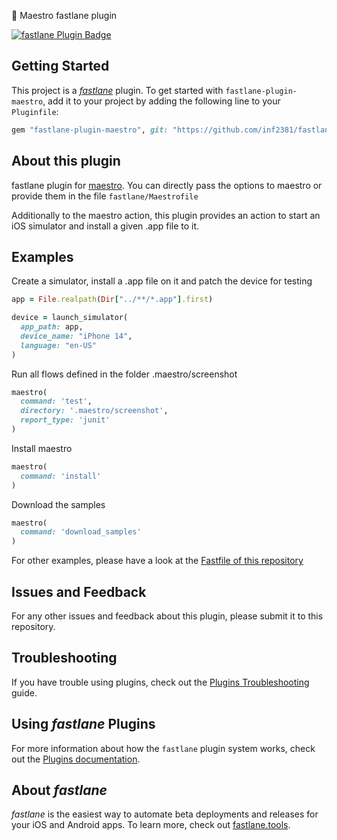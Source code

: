 🧪 Maestro fastlane plugin

[![fastlane Plugin Badge](https://rawcdn.githack.com/fastlane/fastlane/master/fastlane/assets/plugin-badge.svg)](https://rubygems.org/gems/fastlane-plugin-maestro)

## Getting Started

This project is a [_fastlane_](https://github.com/fastlane/fastlane) plugin. To get started
with `fastlane-plugin-maestro`, add it to your project by adding the following line to your `Pluginfile`:

```ruby
gem "fastlane-plugin-maestro", git: "https://github.com/inf2381/fastlane-plugin-maestro.git", branch: "main"
```

## About this plugin

fastlane plugin for [maestro](https://github.com/mobile-dev-inc/maestro).
You can directly pass the options to maestro or provide them in the file `fastlane/Maestrofile`

Additionally to the maestro action, this plugin provides an action to start an iOS simulator and install a given .app
file to it.

## Examples

Create a simulator, install a .app file on it and patch the device for testing

```ruby
app = File.realpath(Dir["../**/*.app"].first)

device = launch_simulator(
  app_path: app,
  device_name: "iPhone 14",
  language: "en-US"
)
```

Run all flows defined in the folder .maestro/screenshot

```ruby
maestro(
  command: 'test',
  directory: '.maestro/screenshot',
  report_type: 'junit'
)
```

Install maestro

```ruby
maestro(
  command: 'install'
)
```

Download the samples

```ruby
maestro(
  command: 'download_samples'
)
```

For other examples, please have a look at the [Fastfile of this repository](./fastlane/Fastfile)

## Issues and Feedback

For any other issues and feedback about this plugin, please submit it to this repository.

## Troubleshooting

If you have trouble using plugins, check out
the [Plugins Troubleshooting](https://docs.fastlane.tools/plugins/plugins-troubleshooting/) guide.

## Using _fastlane_ Plugins

For more information about how the `fastlane` plugin system works, check out
the [Plugins documentation](https://docs.fastlane.tools/plugins/create-plugin/).

## About _fastlane_

_fastlane_ is the easiest way to automate beta deployments and releases for your iOS and Android apps. To learn more,
check out [fastlane.tools](https://fastlane.tools).
